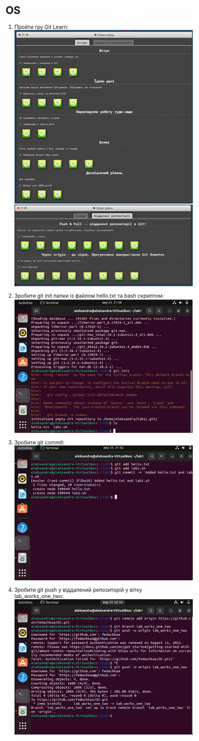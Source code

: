 # OS

1)	Пройти гру Git Learn:
![Image text](https://github.com/fedachkaa/OS/blob/lab_works_one_two/Screenshots/1.png)
![Image text](https://github.com/fedachkaa/OS/blob/lab_works_one_two/Screenshots/2.png)

2) Зробити git init папки із файлом  hello.txt та bash скриптом:
![Image text](https://github.com/fedachkaa/OS/blob/lab_works_one_two/Screenshots/3.png)

3) Зробити git commit:
![Image text](https://github.com/fedachkaa/OS/blob/lab_works_one_two/Screenshots/4.png)

4) Зробити git push у віддалений репозиторій у вітку lab_works_one_two:
![Image text](https://github.com/fedachkaa/OS/blob/lab_works_one_two/Screenshots/6.png)




